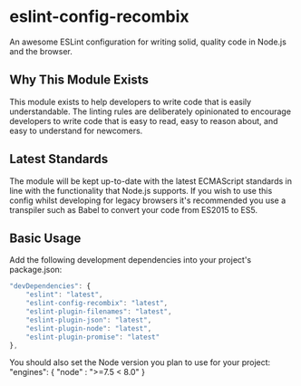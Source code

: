 # eslint-config-recombix
An awesome ESLint configuration for writing solid, quality code in Node.js and the browser.

## Why This Module Exists
This module exists to help developers to write code that is easily understandable. The linting rules are deliberately opinionated to encourage developers to write code that is easy to read, easy to reason about, and easy to understand for newcomers.

## Latest Standards
The module will be kept up-to-date with the latest ECMAScript standards in line with the functionality that Node.js supports. If you wish to use this config whilst developing for legacy browsers it's recommended you use a transpiler such as Babel to convert your code from ES2015 to ES5.

## Basic Usage
Add the following development dependencies into your project's package.json:
```javascript
"devDependencies": {
	"eslint": "latest",
	"eslint-config-recombix": "latest",
	"eslint-plugin-filenames": "latest",
	"eslint-plugin-json": "latest",
	"eslint-plugin-node": "latest",
	"eslint-plugin-promise": "latest"
},
```

You should also set the Node version you plan to use for your project:
"engines": {
	"node" : ">=7.5 < 8.0"
}
```

